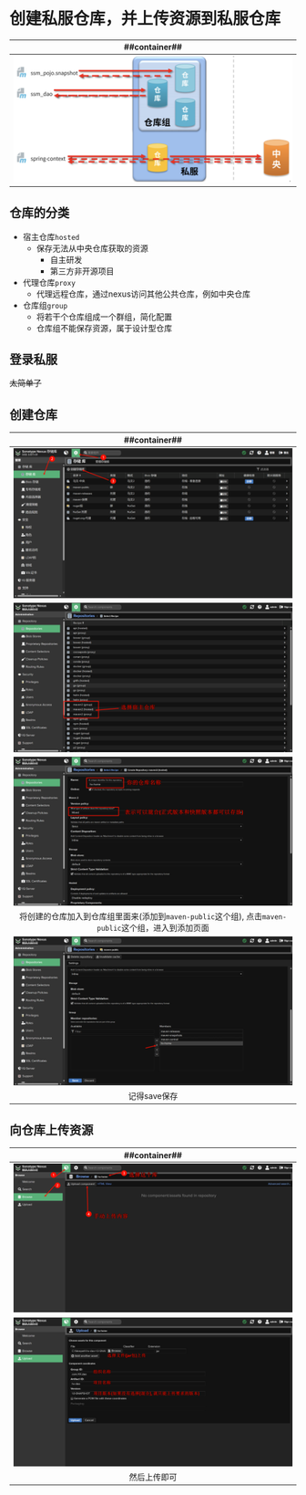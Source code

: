 # 创建私服仓库，并上传资源到私服仓库

| ##container## |
|:--:|
|![Clip_2024-04-19_15-08-30.png ##w600##](./Clip_2024-04-19_15-08-30.png)|

## 仓库的分类
- 宿主仓库`hosted`
    - 保存无法从中央仓库获取的资源
        - 自主研发
        - 第三方非开源项目
- 代理仓库`proxy`
    - 代理远程仓库，通过nexus访问其他公共仓库，例如中央仓库
- 仓库组`group`
    - 将若干个仓库组成一个群组，简化配置
    - 仓库组不能保存资源，属于设计型仓库

## 登录私服
~~太简单了~~

## 创建仓库

| ##container## |
|:--:|
|![Clip_2024-04-19_15-11-51.png ##w700##](./Clip_2024-04-19_15-11-51.png)|
|![Clip_2024-04-19_15-12-50.png ##w700##](./Clip_2024-04-19_15-12-50.png)|
|![Clip_2024-04-19_15-15-26.png ##w700##](./Clip_2024-04-19_15-15-26.png)|
|将创建的仓库加入到仓库组里面来(添加到`maven-public`这个组), 点击`maven-public`这个组，进入到添加页面|
|![Clip_2024-04-19_15-16-26.png ##w700##](./Clip_2024-04-19_15-16-26.png)|
|记得save保存|

## 向仓库上传资源

| ##container## |
|:--:|
|![Clip_2024-04-19_15-22-09.png ##w700##](./Clip_2024-04-19_15-22-09.png)|
|![Clip_2024-04-19_15-25-23.png ##w700##](./Clip_2024-04-19_15-25-23.png)|
|然后上传即可|